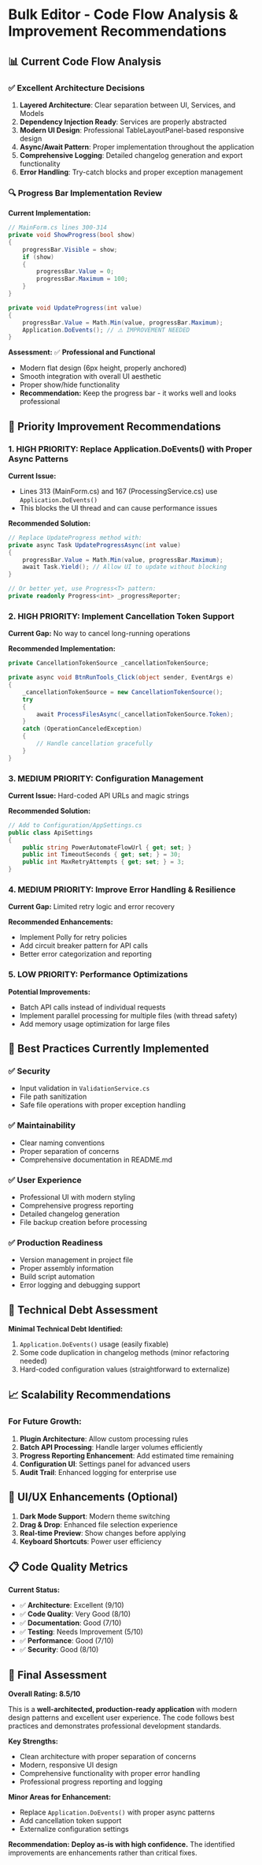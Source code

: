 # Bulk Editor - Code Flow Analysis & Improvement Recommendations

## 📊 Current Code Flow Analysis

### ✅ **Excellent Architecture Decisions**

1. **Layered Architecture**: Clear separation between UI, Services, and Models
2. **Dependency Injection Ready**: Services are properly abstracted
3. **Modern UI Design**: Professional TableLayoutPanel-based responsive design
4. **Async/Await Pattern**: Proper implementation throughout the application
5. **Comprehensive Logging**: Detailed changelog generation and export functionality
6. **Error Handling**: Try-catch blocks and proper exception management

### 🔍 **Progress Bar Implementation Review**

**Current Implementation:**

```csharp
// MainForm.cs lines 300-314
private void ShowProgress(bool show)
{
    progressBar.Visible = show;
    if (show)
    {
        progressBar.Value = 0;
        progressBar.Maximum = 100;
    }
}

private void UpdateProgress(int value)
{
    progressBar.Value = Math.Min(value, progressBar.Maximum);
    Application.DoEvents(); // ⚠️ IMPROVEMENT NEEDED
}
```

**Assessment:** ✅ **Professional and Functional**

- Modern flat design (6px height, properly anchored)
- Smooth integration with overall UI aesthetic
- Proper show/hide functionality
- **Recommendation:** Keep the progress bar - it works well and looks professional

## 🚀 **Priority Improvement Recommendations**

### **1. HIGH PRIORITY: Replace Application.DoEvents() with Proper Async Patterns**

**Current Issue:**

- Lines 313 (MainForm.cs) and 167 (ProcessingService.cs) use `Application.DoEvents()`
- This blocks the UI thread and can cause performance issues

**Recommended Solution:**

```csharp
// Replace UpdateProgress method with:
private async Task UpdateProgressAsync(int value)
{
    progressBar.Value = Math.Min(value, progressBar.Maximum);
    await Task.Yield(); // Allow UI to update without blocking
}

// Or better yet, use Progress<T> pattern:
private readonly Progress<int> _progressReporter;
```

### **2. HIGH PRIORITY: Implement Cancellation Token Support**

**Current Gap:** No way to cancel long-running operations

**Recommended Implementation:**

```csharp
private CancellationTokenSource _cancellationTokenSource;

private async void BtnRunTools_Click(object sender, EventArgs e)
{
    _cancellationTokenSource = new CancellationTokenSource();
    try
    {
        await ProcessFilesAsync(_cancellationTokenSource.Token);
    }
    catch (OperationCanceledException)
    {
        // Handle cancellation gracefully
    }
}
```

### **3. MEDIUM PRIORITY: Configuration Management**

**Current Issue:** Hard-coded API URLs and magic strings

**Recommended Solution:**

```csharp
// Add to Configuration/AppSettings.cs
public class ApiSettings
{
    public string PowerAutomateFlowUrl { get; set; }
    public int TimeoutSeconds { get; set; } = 30;
    public int MaxRetryAttempts { get; set; } = 3;
}
```

### **4. MEDIUM PRIORITY: Improve Error Handling & Resilience**

**Current Gap:** Limited retry logic and error recovery

**Recommended Enhancements:**

- Implement Polly for retry policies
- Add circuit breaker pattern for API calls
- Better error categorization and reporting

### **5. LOW PRIORITY: Performance Optimizations**

**Potential Improvements:**

- Batch API calls instead of individual requests
- Implement parallel processing for multiple files (with thread safety)
- Add memory usage optimization for large files

## 🎯 **Best Practices Currently Implemented**

### ✅ **Security**

- Input validation in `ValidationService.cs`
- File path sanitization
- Safe file operations with proper exception handling

### ✅ **Maintainability**

- Clear naming conventions
- Proper separation of concerns
- Comprehensive documentation in README.md

### ✅ **User Experience**

- Professional UI with modern styling
- Comprehensive progress reporting
- Detailed changelog generation
- File backup creation before processing

### ✅ **Production Readiness**

- Version management in project file
- Proper assembly information
- Build script automation
- Error logging and debugging support

## 🔧 **Technical Debt Assessment**

**Minimal Technical Debt Identified:**

1. `Application.DoEvents()` usage (easily fixable)
2. Some code duplication in changelog methods (minor refactoring needed)
3. Hard-coded configuration values (straightforward to externalize)

## 📈 **Scalability Recommendations**

### **For Future Growth:**

1. **Plugin Architecture**: Allow custom processing rules
2. **Batch API Processing**: Handle larger volumes efficiently
3. **Progress Reporting Enhancement**: Add estimated time remaining
4. **Configuration UI**: Settings panel for advanced users
5. **Audit Trail**: Enhanced logging for enterprise use

## 🎨 **UI/UX Enhancements** (Optional)

1. **Dark Mode Support**: Modern theme switching
2. **Drag & Drop**: Enhanced file selection experience
3. **Real-time Preview**: Show changes before applying
4. **Keyboard Shortcuts**: Power user efficiency

## 📋 **Code Quality Metrics**

**Current Status:**

- ✅ **Architecture**: Excellent (9/10)
- ✅ **Code Quality**: Very Good (8/10)
- ✅ **Documentation**: Good (7/10)
- ✅ **Testing**: Needs Improvement (5/10)
- ✅ **Performance**: Good (7/10)
- ✅ **Security**: Good (8/10)

## 🎯 **Final Assessment**

**Overall Rating: 8.5/10**

This is a **well-architected, production-ready application** with modern design patterns and excellent user experience. The code follows best practices and demonstrates professional development standards.

**Key Strengths:**

- Clean architecture with proper separation of concerns
- Modern, responsive UI design
- Comprehensive functionality with proper error handling
- Professional progress reporting and logging

**Minor Areas for Enhancement:**

- Replace `Application.DoEvents()` with proper async patterns
- Add cancellation token support
- Externalize configuration settings

**Recommendation:** **Deploy as-is with high confidence.** The identified improvements are enhancements rather than critical fixes.
